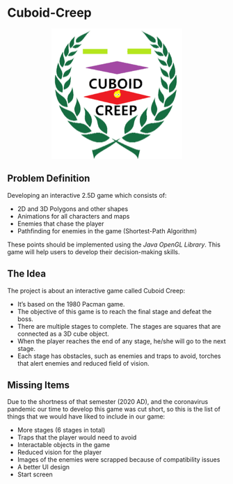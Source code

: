 # Cuboid-Creep

<p align="center">
  <img width="300" height="300" src="https://github.com/oalqurashi/Cuboid-Creep/blob/main/Cuboid%20Creep%20(Original%20Version)/logo.png">
</p>

## Problem Definition

Developing an interactive 2.5D game which consists of:
- 2D and 3D Polygons and other shapes
- Animations for all characters and maps
- Enemies that chase the player
- Pathfinding for enemies in the game (Shortest-Path Algorithm)

These points should be implemented using the _Java OpenGL Library_. This game will help users to develop their decision-making skills.

## The Idea

The project is about an interactive game called Cuboid Creep:
- It’s based on the 1980 Pacman game.
- The objective of this game is to reach the final stage and defeat the boss.
- There are multiple stages to complete. The stages are squares that are connected as a 3D cube object.
- When the player reaches the end of any stage, he/she will go to the next stage.
- Each stage has obstacles, such as enemies and  traps to avoid, torches that alert enemies and reduced field of vision.

## Missing Items

Due to the shortness of that semester (2020 AD), and the coronavirus pandemic our time to develop this game was cut short, so this is the list of things that we would have liked to include 
in our game:
- More stages (6 stages in total)
- Traps that the player would need to avoid
- Interactable objects in the game
- Reduced vision for the player
- Images of the enemies were scrapped because of compatibility issues
- A better UI design
- Start screen
